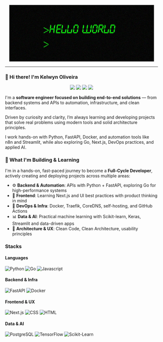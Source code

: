 <div align="center">
  <img src="./assets/hello-world.gif" alt="Hello World" />
</div>

---

### 👋 Hi there! I'm Kelwyn Oliveira

<p align="center">
<a href="https://www.linkedin.com/in/kelwynoliveira/"><img src="https://img.shields.io/badge/-My%20LinkedIn-0077B5?style=flat-square&logo=linkedin&logoColor=white"/></a>
<a href="https://kelwyn.me"><img src="https://img.shields.io/badge/-My%20blog-F80?style=flat-square&logo=blogger&logoColor=white"/></a>
<a href="https://www.youtube.com/channel/UC4A8jgl_JJFAOOsoxOLxwTg"><img src="https://img.shields.io/badge/-My%20YT%20Channel-D62422?style=flatsquare&labelColor=D62422&logo=youtube&logoColor=white"/></a>
<a href="mailto:ksoliveira.eng@gmail.com"><img src="https://img.shields.io/badge/-Send%20Me%20a%20Message-D14836?style=flat-square&logo=Gmail&logoColor=white"/></a>

</p>

I'm a **software engineer focused on building end-to-end solutions** — from backend systems and APIs to automation, infrastructure, and clean interfaces.

Driven by curiosity and clarity, I’m always learning and developing projects that solve real problems using modern tools and solid architecture principles.

I work hands-on with Python, FastAPI, Docker, and automation tools like n8n and Streamlit, while also exploring Go, Next.js, DevOps practices, and applied AI.

### 🧱 What I'm Building & Learning

I'm in a hands-on, fast-paced journey to become a **Full-Cycle Developer**, actively creating and deploying projects across multiple areas:

- ⚙️ **Backend & Automation**: APIs with Python + FastAPI, exploring Go for high-performance systems
- 🎨 **Frontend**: Learning Next.js and UI best practices with product thinking in mind
- 🚢 **DevOps & Infra**: Docker, Traefik, CoreDNS, self-hosting, and GitHub Actions
- 📊 **Data & AI**: Practical machine learning with Scikit-learn, Keras, Streamlit and data-driven apps
- 🧠 **Architecture & UX**: Clean Code, Clean Architecture, usability principles

### Stacks

#### Languages

![Python](https://img.shields.io/badge/-Python-333333?style=flat&logo=Python) ![Go](https://img.shields.io/badge/-Go-333333?style=flat&logo=Go) ![Javascript](https://img.shields.io/badge/-Javascript-333333?style=flat&logo=Javascript)

#### Backend & Infra

![FastAPI](https://img.shields.io/badge/-FastAPI-333333?style=flat&logo=FastAPI) ![Docker](https://img.shields.io/badge/-Docker-333333?style=flat&logo=Docker)

#### Frontend & UX

![Next.js](https://img.shields.io/badge/-Next.js-333333?style=flat&logo=next.js) ![CSS](https://img.shields.io/badge/-CSS3-333333?style=flat&logo=CSS&logoColor=1572B6) ![HTML](https://img.shields.io/badge/-HTML5-333333?style=flat&logo=HTML5)

#### Data & AI

![PostgreSQL](https://img.shields.io/badge/-PostgreSQL-333333?style=flat&logo=postgresql) ![TensorFlow](https://img.shields.io/badge/-TensorFlow-333333?style=flat&logo=TensorFlow) ![Scikit-Learn](https://img.shields.io/badge/-ScikitLearn-333333?style=flat&logo=ScikitLearn)
